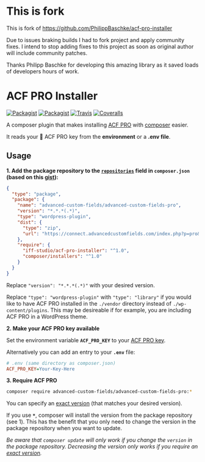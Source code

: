 # This is fork

This is fork of https://github.com/PhilippBaschke/acf-pro-installer

Due to issues braking builds I had to fork project and apply community fixes. I intend to stop adding fixes to this project as soon as original author will include community patches.

Thanks Philipp Baschke for developing this amazing library as it saved loads of developers hours of work. 

# ACF PRO Installer

[![Packagist](https://img.shields.io/packagist/v/iff-studio/acf-pro-installer.svg?maxAge=3600)](https://packagist.org/packages/iff-studio/acf-pro-installer)
[![Packagist](https://img.shields.io/packagist/l/iff-studio/acf-pro-installer.svg?maxAge=2592000)](https://github.com/iff-studio/acf-pro-installer/blob/master/LICENSE)
[![Travis](https://img.shields.io/travis/iff-studio/acf-pro-installer.svg?maxAge=3600)](https://travis-ci.org/iff-studio/acf-pro-installer)
[![Coveralls](https://img.shields.io/coveralls/iff-studio/acf-pro-installer.svg?maxAge=3600)](https://coveralls.io/github/iff-studio/acf-pro-installer)

A composer plugin that makes installing [ACF PRO] with [composer] easier. 

It reads your :key: ACF PRO key from the **environment** or a **.env file**.

[ACF PRO]: https://www.advancedcustomfields.com/pro/
[composer]: https://github.com/composer/composer

## Usage

**1. Add the package repository to the [`repositories`][composer-repositories] field in `composer.json` 
   (based on this [gist][package-gist]):**

```json
{
  "type": "package",
  "package": {
    "name": "advanced-custom-fields/advanced-custom-fields-pro",
    "version": "*.*.*(.*)",
    "type": "wordpress-plugin",
    "dist": {
      "type": "zip",
      "url": "https://connect.advancedcustomfields.com/index.php?p=pro&a=download"
    },
    "require": {
      "iff-studio/acf-pro-installer": "^1.0",
      "composer/installers": "^1.0"
    }
  }
}
```
Replace `"version": "*.*.*(.*)"` with your desired version.

Replace `"type": "wordpress-plugin"` with `"type": "library"` if you would like to have ACF PRO installed in the `./vendor` directory instead of `./wp-content/plugins`. This may be desireable if for example, you are including ACF PRO in a WordPress theme.

**2. Make your ACF PRO key available**

Set the environment variable **`ACF_PRO_KEY`** to your [ACF PRO key][acf-account].

Alternatively you can add an entry to your **`.env`** file:

```ini
# .env (same directory as composer.json)
ACF_PRO_KEY=Your-Key-Here
```

**3. Require ACF PRO**

```sh
composer require advanced-custom-fields/advanced-custom-fields-pro:*
```
You can specify an [exact version][composer-versions] (that matches your desired version).

If you use **`*`**, composer will install the version from the package repository (see 1). This has the benefit that you only need to change the version in the package repository when you want to update.

*Be aware that `composer update` will only work if you change the `version` in the package repository. Decreasing the version only works if you require an [exact version][composer-versions].*

[composer-repositories]: https://getcomposer.org/doc/04-schema.md#repositories
[composer-versions]: https://getcomposer.org/doc/articles/versions.md
[package-gist]: https://gist.github.com/fThues/705da4c6574a4441b488
[acf-account]: https://www.advancedcustomfields.com/my-account/
